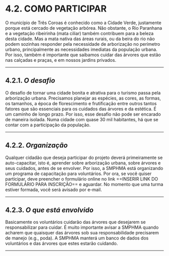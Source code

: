 # 4.2. **COMO PARTICIPAR**

O município de Três Coroas é conhecido como a Cidade Verde, justamente porque está cercado de vegetação arbórea. Não obstante, o Rio Paranhana e a vegetação ribeirinha (mata ciliar) também contribuem para a beleza desta cidade. Mas a mata nativa das áreas rurais, ou da beira do rio não podem sozinhas responder pela necessidade de arborização no perímetro urbano, principalmente as necessidades imediatas da população urbana. Por isso, também é importante que saibamos cuidar das árvores que estão nas calçadas e praças, e em nossos jardins privados.

---

## 4.2.1. ***O desafio***

O desafio de tornar uma cidade bonita e atrativa para o turismo passa pela arborização urbana. Precisamos planejar as espécies, as cores, as formas, os tamanhos, a época de florescimento e frutificação entre outros tantos fatores que são essenciais para os cuidados das árvores e da estética. É um caminho de longo prazo. Por isso, esse desafio não pode ser encarado de maneira isolada. Numa cidade com quase 30 mil habitantes, há que se contar com a participação da população.  

---

## 4.2.2. ***Organização***

Qualquer cidadão que deseja participar do projeto deverá primeiramente se auto-capacitar, isto é, aprender sobre arborização urbana, sobre árvores e seus cuidados, antes de se envolver. Por isso, a SMPHMA está organizando um programa de capacitação para voluntários. Por ora, se você quiser participar, deve preencher o formulário online no link ==INSERIR LINK DO FORMULÁRIO PARA INSCRIÇÃO== e aguardar. No momento que uma turma estiver formada, você será avisado por e-mail.

---

## 4.2.3. ***O que está envolvido***

Basicamente os voluntários cuidarão das árvores que desejarem se responsabilizar para cuidar. É muito importante avisar a SMPHMA quando acharem que quaisquer das árvores sob sua responsabilidade precisarem de manejo (e.g., poda). A SMPHMA manterá um banco de dados dos voluntários e das árvores que estes estarão cuidando.

---
